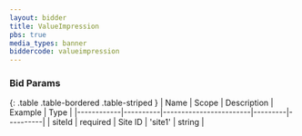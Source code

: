 ```yaml
---
layout: bidder
title: ValueImpression
pbs: true
media_types: banner
biddercode: valueimpression
---
```


### Bid Params

{: .table .table-bordered .table-striped }
| Name       | Scope    | Description            | Example | Type     |
|------------|----------|------------------------|---------|----------|
| siteId | required | Site ID | 'site1' | string |
